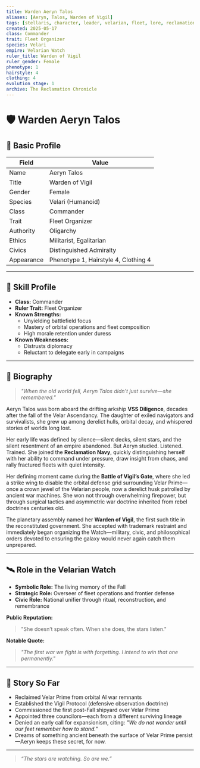```yaml
---
title: Warden Aeryn Talos
aliases: [Aeryn, Talos, Warden of Vigil]
tags: [stellaris, character, leader, velarian, fleet, lore, reclamation-chronicle]
created: 2025-05-17
class: Commander
trait: Fleet Organizer
species: Velari
empire: Velarian Watch
ruler_title: Warden of Vigil
ruler_gender: Female
phenotype: 1
hairstyle: 4
clothing: 4
evolution_stage: 1
archive: The Reclamation Chronicle
---
```


# 🛡️ Warden Aeryn Talos

## 🧾 Basic Profile
| Field               | Value                         |
|--------------------|-------------------------------|
| Name               | Aeryn Talos                   |
| Title              | Warden of Vigil               |
| Gender             | Female                        |
| Species            | Velari (Humanoid)             |
| Class              | Commander                     |
| Trait              | Fleet Organizer               |
| Authority          | Oligarchy                     |
| Ethics             | Militarist, Egalitarian       |
| Civics             | Distinguished Admiralty       |
| Appearance         | Phenotype 1, Hairstyle 4, Clothing 4 |

---

## 🧠 Skill Profile
- **Class:** Commander
- **Ruler Trait:** Fleet Organizer
- **Known Strengths:**
  - Unyielding battlefield focus
  - Mastery of orbital operations and fleet composition
  - High morale retention under duress
- **Known Weaknesses:**
  - Distrusts diplomacy
  - Reluctant to delegate early in campaigns

---

## 📖 Biography
> *"When the old world fell, Aeryn Talos didn’t just survive—she remembered."*

Aeryn Talos was born aboard the drifting arkship **VSS Diligence**, decades after the fall of the Velar Ascendancy. The daughter of exiled navigators and survivalists, she grew up among derelict hulls, orbital decay, and whispered stories of worlds long lost.

Her early life was defined by silence—silent decks, silent stars, and the silent resentment of an empire abandoned. But Aeryn studied. Listened. Trained. She joined the **Reclamation Navy**, quickly distinguishing herself with her ability to command under pressure, draw insight from chaos, and rally fractured fleets with quiet intensity.

Her defining moment came during the **Battle of Vigil’s Gate**, where she led a strike wing to disable the orbital defense grid surrounding Velar Prime—once a crown jewel of the Velarian people, now a derelict husk patrolled by ancient war machines. She won not through overwhelming firepower, but through surgical tactics and asymmetric war doctrine inherited from rebel doctrines centuries old.

The planetary assembly named her **Warden of Vigil**, the first such title in the reconstituted government. She accepted with trademark restraint and immediately began organizing the Watch—military, civic, and philosophical orders devoted to ensuring the galaxy would never again catch them unprepared.

---

## 🛰️ Role in the Velarian Watch
- **Symbolic Role:** The living memory of the Fall
- **Strategic Role:** Overseer of fleet operations and frontier defense
- **Civic Role:** National unifier through ritual, reconstruction, and remembrance

**Public Reputation:**
> "She doesn’t speak often. When she does, the stars listen."

**Notable Quote:**
> *"The first war we fight is with forgetting. I intend to win that one permanently."*

---

## 📘 Story So Far
- Reclaimed Velar Prime from orbital AI war remnants
- Established the Vigil Protocol (defensive observation doctrine)
- Commissioned the first post-Fall shipyard over Velar Prime
- Appointed three councilors—each from a different surviving lineage
- Denied an early call for expansionism, citing: *"We do not wander until our feet remember how to stand."*
- Dreams of something ancient beneath the surface of Velar Prime persist—Aeryn keeps these secret, for now.

---

> *“The stars are watching. So are we.”*
